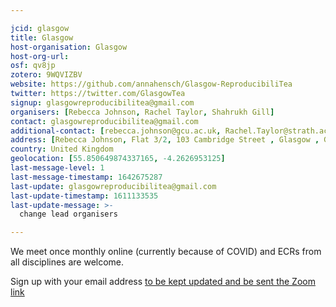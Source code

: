 ```yaml
---

jcid: glasgow
title: Glasgow
host-organisation: Glasgow
host-org-url: 
osf: qv8jp
zotero: 9WQVIZBV
website: https://github.com/annahensch/Glasgow-ReproducibiliTea
twitter: https://twitter.com/GlasgowTea
signup: glasgowreproducibilitea@gmail.com
organisers: [Rebecca Johnson, Rachel Taylor, Shahrukh Gill]
contact: glasgowreproducibilitea@gmail.com
additional-contact: [rebecca.johnson@gcu.ac.uk, Rachel.Taylor@strath.ac.uk]
address: [Rebecca Johnson, Flat 3/2, 103 Cambridge Street , Glasgow , G3 6RU]
country: United Kingdom
geolocation: [55.850649874337165, -4.2626953125]
last-message-level: 1
last-message-timestamp: 1642675287
last-update: glasgowreproducibilitea@gmail.com
last-update-timestamp: 1611133535
last-update-message: >-
  change lead organisers 

---
```


We meet once monthly online (currently because of COVID) and ECRs from all disciplines are welcome.

Sign up with your email address [to be kept updated and be sent the Zoom link](https://forms.office.com/Pages/ResponsePage.aspx?id=KVxybjp2UE-B8i4lTwEzyC_C7bWZ0HxKrMAg9Cgt4G9UMU84VVFCMFdUMkkwT0JQRTU5VDFRTFgwSy4u)
